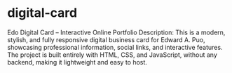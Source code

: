 # digital-card
Edo Digital Card – Interactive Online Portfolio  Description: This is a modern, stylish, and fully responsive digital business card for Edward A. Puo, showcasing professional information, social links, and interactive features. The project is built entirely with HTML, CSS, and JavaScript, without any backend, making it lightweight and easy to host.
